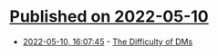 # [Published on 2022-05-10](index.md)

* [2022-05-10, 16:07:45](https://news.ycombinator.com/item?id=31328769) - [The Difficulty of DMs](https://www.withcardinal.com/blog/2022-05-10-the-difficulty-of-dms)
